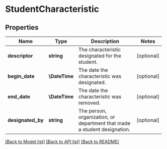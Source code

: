 # StudentCharacteristic

## Properties
Name | Type | Description | Notes
------------ | ------------- | ------------- | -------------
**descriptor** | **string** | The characteristic designated for the student. | [optional] 
**begin_date** | **\\DateTime** | The date the characteristic was designated. | [optional] 
**end_date** | **\\DateTime** | The date the characteristic was removed. | [optional] 
**designated_by** | **string** | The person, organization, or department that made a student designation. | [optional] 

[[Back to Model list]](../README.md#documentation-for-models) [[Back to API list]](../README.md#documentation-for-api-endpoints) [[Back to README]](../README.md)


